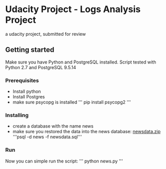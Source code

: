 # Udacity Project - Logs Analysis Project

a udacity project, submitted for review

## Getting started
Make sure you have Python and PostgreSQL installed.
Script tested with Python 2.7 and PostgreSQL 9.5.14

### Prerequisites
* Install python
* Install Postgres
* make sure psycopg is installed
''' pip install psycopg2 '''

### Installing
* create a database with the name news
* make sure you restored the data into the news database: [newsdata.zip](https://s3.amazonaws.com/video.udacity-data.com/topher/2016/August/57b5f748_newsdata/newsdata.zip)
'''psql -d news -f newsdata.sql'''

### Run
Now you can simple run the script:
'''  python news.py '''



